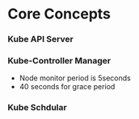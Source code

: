 # Core Concepts


### Kube API Server 

### Kube-Controller Manager
- Node monitor period is 5seconds
- 40 seconds for grace period

### Kube Schdular
